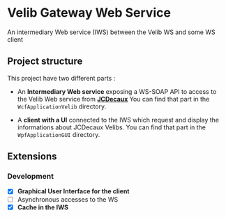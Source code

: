 # Velib Gateway Web Service

An intermediary Web service (IWS) between the Velib WS and some WS client

## Project structure

This project have two different parts :
- An **Intermediary Web service** exposing a WS-SOAP API to access to the Velib Web service from [**JCDecaux**](https://developer.jcdecaux.com/#/login?page=getstarted)
You can find that part in the `WcfApplicationVelib` directory.

- A **client with a UI** connected to the IWS which request and display the informations about JCDecaux Velibs.
You can find that part in the `WpfApplicationGUI` directory.

## Extensions

### Development

- [X] **Graphical User Interface for the client**
- [ ] Asynchronous accesses to the WS
- [X] **Cache in the IWS**